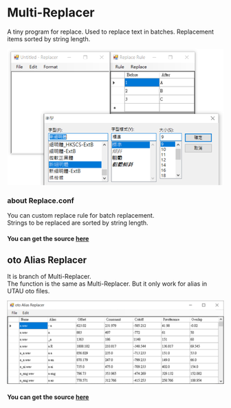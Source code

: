 # Multi-Replacer
A tiny program for replace.
Used to replace text in batches.
Replacement items sorted by string length.

![image](https://github.com/Yuijzeon/multi_replacer/blob/master/replacer.png)


### about Replace.conf
You can custom replace rule for batch replacement.<br>
Strings to be replaced are sorted by string length.


#### You can get the source [here](https://github.com/Yuijzeon/multi_replacer/tree/master/repos)


## oto Alias Replacer
It is branch of Multi-Replacer.<br>
The function is the same as Multi-Replacer.
But it only work for alias in UTAU oto files.

![image](https://github.com/Yuijzeon/multi_replacer/blob/master/otoReplacer.png)


#### You can get the source [here](https://github.com/Yuijzeon/multi_replacer/tree/master/branch)
